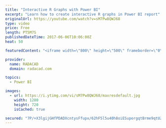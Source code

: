 ```yaml
---
title: "Interactive R Graphs with Power BI"
excerpt: "Learn how to create interactive R graphs in Power BI report"
originalUrl: https://youtube.com/watch?v=sM7Pw8QWJ68
type: video
price: Free
length: PT5M7S
publishedDateTime: 2017-06-06T10:06:00Z
heat: 50

featuredContent: "<iframe width=\"800\" height=\"500\" frameborder=\"0\" src=\"https://www.youtube.com/embed/sM7Pw8QWJ68\" allow=\"accelerometer; autoplay; encrypted-media; gyroscope; picture-in-picture\" allowfullscreen></iframe>"

provider:
  name: RADACAD
  domain: radacad.com

topics:
  - Power BI

images:
  - url: https://i.ytimg.com/vi/sM7Pw8QWJ68/maxresdefault.jpg
    width: 1280
    height: 720
    isCached: true

secured: "7P/+X3lgijGHfPDADXcntysFfupx/62hF5l5u40h8oiESuporgqtBrme9qtUZXyMLs2wkvhEAfrTVx4OprmeQWJQPaG4XhEDXhrCDksbf20w/8wtr2xcApvdulsjeJwLP4FKUN4j24lQOGltnIb+jx+8FlhaAyWPyAl5jQ+CnMM3REYgHn6+nrwU7G9QcN3S+LCFwmjIeMnQIwH8O+EmCFRqf2LVKzobaQALFvkgv4Rdu2vXrCQYBj0Zbpeli8qxLgfDhW2CTI5LiKxjveWfFeyXjhzFyP77X5m+34RZlyViYPk1Z9SOcY9bBQvYaL4AxLRObXaSMbX0uDhCKLON1fQT1ZcNeXYfAS5LDdDd2aC2jlB3PT2ccHskqx++6F8sjJQeNtMCMgcSbCzdtnoptzHz/BvFxlzBAoLSFLU3IPg=;3bbEpyNO4XZ7vpGj0h5Yxw=="
---
```


